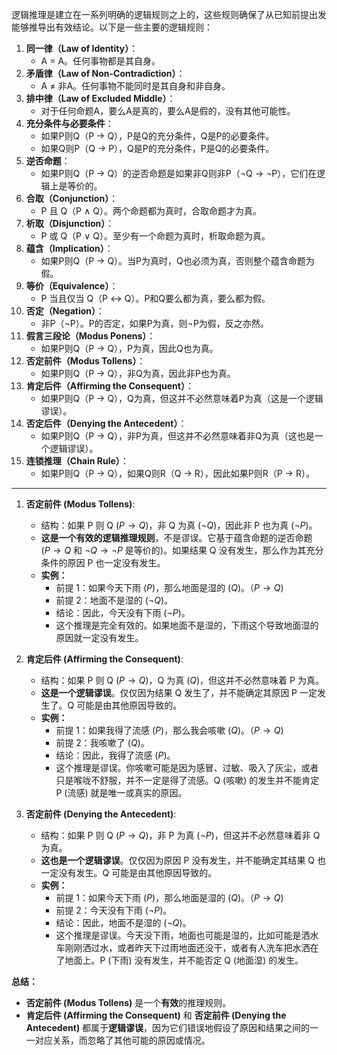 逻辑推理是建立在一系列明确的逻辑规则之上的，这些规则确保了从已知前提出发能够推导出有效结论。以下是一些主要的逻辑规则：
1. **同一律（Law of Identity）**：
   - A = A。任何事物都是其自身。
2. **矛盾律（Law of Non-Contradiction）**：
   - A ≠ 非A。任何事物不能同时是其自身和非自身。
3. **排中律（Law of Excluded Middle）**：
   - 对于任何命题A，要么A是真的，要么A是假的，没有其他可能性。
4. **充分条件与必要条件**：
   - 如果P则Q（P → Q），P是Q的充分条件，Q是P的必要条件。
   - 如果Q则P（Q → P），Q是P的充分条件，P是Q的必要条件。
5. **逆否命题**：
   - 如果P则Q（P → Q）的逆否命题是如果非Q则非P（¬Q → ¬P），它们在逻辑上是等价的。
6. **合取（Conjunction）**：
   - P 且 Q（P ∧ Q）。两个命题都为真时，合取命题才为真。
7. **析取（Disjunction）**：
   - P 或 Q（P ∨ Q）。至少有一个命题为真时，析取命题为真。
8. **蕴含（Implication）**：
   - 如果P则Q（P → Q）。当P为真时，Q也必须为真，否则整个蕴含命题为假。
9. **等价（Equivalence）**：
   - P 当且仅当 Q（P ↔ Q）。P和Q要么都为真，要么都为假。
10. **否定（Negation）**：
    - 非P（¬P）。P的否定，如果P为真，则¬P为假，反之亦然。
11. **假言三段论（Modus Ponens）**：
    - 如果P则Q（P → Q），P为真，因此Q也为真。
12. **否定前件（Modus Tollens）**：
    - 如果P则Q（P → Q），非Q为真，因此非P也为真。
13. **肯定后件（Affirming the Consequent）**：
    - 如果P则Q（P → Q），Q为真，但这并不必然意味着P为真（这是一个逻辑谬误）。
14. **否定后件（Denying the Antecedent）**：
    - 如果P则Q（P → Q），非P为真，但这并不必然意味着非Q为真（这也是一个逻辑谬误）。
15. **连锁推理（Chain Rule）**：
    - 如果P则Q（P → Q），如果Q则R（Q → R），因此如果P则R（P → R）。
---
1.  **否定前件 (Modus Tollens)**:
    *   结构：如果 P 则 Q ($P \rightarrow Q$)，非 Q 为真 ($\neg Q$)，因此非 P 也为真 ($\neg P$)。
    *   **这是一个有效的逻辑推理规则**，不是谬误。它基于蕴含命题的逆否命题 ($P \rightarrow Q$ 和 $\neg Q \rightarrow \neg P$ 是等价的)。如果结果 Q 没有发生，那么作为其充分条件的原因 P 也一定没有发生。
    *   **实例：**
        *   前提 1：如果今天下雨 ($P$)，那么地面是湿的 ($Q$)。（$P \rightarrow Q$)
        *   前提 2：地面不是湿的 ($\neg Q$)。
        *   结论：因此，今天没有下雨 ($\neg P$)。
        *   这个推理是完全有效的。如果地面不是湿的，下雨这个导致地面湿的原因就一定没有发生。

2.  **肯定后件 (Affirming the Consequent)**:
    *   结构：如果 P 则 Q ($P \rightarrow Q$)，Q 为真 ($Q$)，但这并不必然意味着 P 为真。
    *   **这是一个逻辑谬误**。仅仅因为结果 Q 发生了，并不能确定其原因 P 一定发生了。Q 可能是由其他原因导致的。
    *   **实例：**
        *   前提 1：如果我得了流感 ($P$)，那么我会咳嗽 ($Q$)。（$P \rightarrow Q$)
        *   前提 2：我咳嗽了 ($Q$)。
        *   结论：因此，我得了流感 ($P$)。
        *   这个推理是谬误。你咳嗽可能是因为感冒、过敏、吸入了灰尘，或者只是喉咙不舒服，并不一定是得了流感。Q (咳嗽) 的发生并不能肯定 P (流感) 就是唯一或真实的原因。

3.  **否定前件 (Denying the Antecedent)**:
    *   结构：如果 P 则 Q ($P \rightarrow Q$)，非 P 为真 ($\neg P$)，但这并不必然意味着非 Q 为真。
    *   **这也是一个逻辑谬误**。仅仅因为原因 P 没有发生，并不能确定其结果 Q 也一定没有发生。Q 可能是由其他原因导致的。
    *   **实例：**
        *   前提 1：如果今天下雨 ($P$)，那么地面是湿的 ($Q$)。（$P \rightarrow Q$)
        *   前提 2：今天没有下雨 ($\neg P$)。
        *   结论：因此，地面不是湿的 ($\neg Q$)。
        *   这个推理是谬误。今天没下雨，地面也可能是湿的，比如可能是洒水车刚刚洒过水，或者昨天下过雨地面还没干，或者有人洗车把水洒在了地面上。P (下雨) 没有发生，并不能否定 Q (地面湿) 的发生。

**总结：**

*   **否定前件 (Modus Tollens)** 是一个**有效**的推理规则。
*   **肯定后件 (Affirming the Consequent)** 和 **否定前件 (Denying the Antecedent)** 都属于**逻辑谬误**，因为它们错误地假设了原因和结果之间的一一对应关系，而忽略了其他可能的原因或情况。